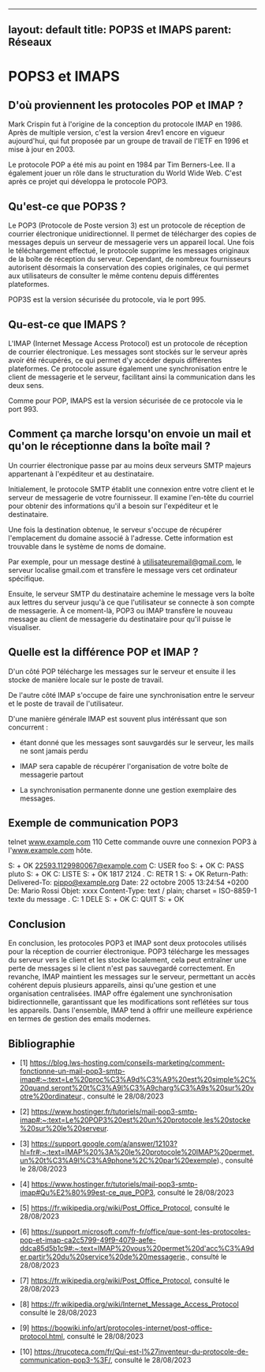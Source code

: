 
---
layout: default
title: POP3S et IMAPS
parent: Réseaux
---

# POPS3 et IMAPS

## D'où proviennent les protocoles POP et IMAP ?

Mark Crispin fut à l'origine de la conception du protocole IMAP en 1986. Après de multiple version, c'est la version 4rev1 encore en vigueur aujourd'hui, qui fut proposée par un groupe de travail de l'IETF en 1996 et mise à jour en 2003. 

Le protocole POP a été mis au point en 1984 par Tim Berners-Lee. Il a également jouer un rôle dans le structuration du World Wide Web. C'est après ce projet qui développa le protocole POP3.

## Qu'est-ce que POP3S ?

Le POP3 (Protocole de Poste version 3) est un protocole de réception de courrier électronique unidirectionnel.
Il permet de télécharger des copies de messages depuis un serveur de messagerie vers un appareil local.
Une fois le téléchargement effectué, le protocole supprime les messages originaux de la boîte de réception du serveur.
Cependant, de nombreux fournisseurs autorisent désormais la conservation des copies originales, ce qui permet aux utilisateurs de consulter le même contenu depuis différentes plateformes.

POP3S est la version sécurisée du protocole, via le port 995.

## Qu-est-ce que IMAPS ?

L'IMAP (Internet Message Access Protocol) est un protocole de réception de courrier électronique.
Les messages sont stockés sur le serveur après avoir été récupérés, ce qui permet d'y accéder depuis différentes plateformes.
Ce protocole assure également une synchronisation entre le client de messagerie et le serveur, facilitant ainsi la communication dans les deux sens.

Comme pour POP, IMAPS est la version sécurisée de ce protocole via le port 993.

## Comment ça marche lorsqu'on envoie un mail et qu'on le réceptionne dans la boîte mail ? 

Un courrier électronique passe par au moins deux serveurs SMTP majeurs appartenant à l'expéditeur et au destinataire.

Initialement, le protocole SMTP établit une connexion entre votre client et le serveur de messagerie de votre fournisseur.
Il examine l'en-tête du courriel pour obtenir des informations qu'il a besoin sur l'expéditeur et le destinataire.

Une fois la destination obtenue, le serveur s'occupe de récupérer l'emplacement du domaine associé à l'adresse. 
Cette information est trouvable dans le système de noms de domaine.

Par exemple, pour un message destiné à utilisateuremail@gmail.com, le serveur localise gmail.com et transfère le message vers cet ordinateur spécifique.

Ensuite, le serveur SMTP du destinataire achemine le message vers la boîte aux lettres du serveur jusqu'à ce que l'utilisateur se connecte à son compte de messagerie.
À ce moment-là, POP3 ou IMAP transfère le nouveau message au client de messagerie du destinataire pour qu'il puisse le visualiser.

## Quelle est la différence POP et IMAP ?

D'un côté POP télécharge les messages sur le serveur et ensuite il les stocke de manière locale sur le poste de travail.

De l'autre côté IMAP s'occupe de faire une synchronisation entre le serveur et le poste de travail de l'utilisateur.

D'une manière générale IMAP est souvent plus intéréssant que son concurrent : 
- étant donné que les messages sont sauvgardés sur le serveur, les mails ne sont jamais perdu 

- IMAP sera capable de récupérer l'organisation de votre boîte de messagerie partout 

- La synchronisation permanente donne une gestion exemplaire des messages.

## Exemple de communication POP3

telnet www.example.com 110
Cette commande ouvre une connexion POP3 à l'www.example.com hôte.

S: + OK <22593.1129980067@example.com>
C: USER foo
S: + OK
C: PASS pluto
S: + OK
C: LISTE
S: + OK
1817
2124
.
C: RETR 1
S: + OK
Return-Path: 
Delivered-To: pippo@example.org
Date: 22 octobre 2005 13:24:54 +0200
De: Mario Rossi 
Objet: xxxx
Content-Type: text / plain; charset = ISO-8859-1
texte du message
.
C: 1 DELE
S: + OK
C: QUIT
S: + OK 

## Conclusion 

En conclusion, les protocoles POP3 et IMAP sont deux protocoles utilisés pour la réception de courrier électronique.
POP3 télécharge les messages du serveur vers le client et les stocke localement, cela peut entraîner une perte de messages si le client n'est pas sauvegardé correctement.
En revanche, IMAP maintient les messages sur le serveur, permettant un accès cohérent depuis plusieurs appareils, ainsi qu'une gestion et une organisation centralisées.
IMAP offre également une synchronisation bidirectionnelle, garantissant que les modifications sont reflétées sur tous les appareils.
 Dans l'ensemble, IMAP tend à offrir une meilleure expérience en termes de gestion des emails modernes.

## Bibliographie

* [1] https://blog.lws-hosting.com/conseils-marketing/comment-fonctionne-un-mail-pop3-smtp-imap#:~:text=Le%20proc%C3%A9d%C3%A9%20est%20simple%2C%20quand,seront%20t%C3%A9l%C3%A9charg%C3%A9s%20sur%20votre%20ordinateur., consulté le 28/08/2023

* [2] https://www.hostinger.fr/tutoriels/mail-pop3-smtp-imap#:~:text=Le%20POP3%20est%20un%20protocole,les%20stocke%20sur%20le%20serveur.

* [3] https://support.google.com/a/answer/12103?hl=fr#:~:text=IMAP%20%3A%20le%20protocole%20IMAP%20permet,un%20t%C3%A9l%C3%A9phone%2C%20par%20exemple)., consulté le 28/08/2023

* [4] https://www.hostinger.fr/tutoriels/mail-pop3-smtp-imap#Qu%E2%80%99est-ce_que_POP3, consulté le 28/08/2023

* [5] https://fr.wikipedia.org/wiki/Post_Office_Protocol, consulté le 28/08/2023

* [6] https://support.microsoft.com/fr-fr/office/que-sont-les-protocoles-pop-et-imap-ca2c5799-49f9-4079-aefe-ddca85d5b1c9#:~:text=IMAP%20vous%20permet%20d'acc%C3%A9der,partir%20du%20service%20de%20messagerie., consulté le 28/08/2023

* [7] https://fr.wikipedia.org/wiki/Post_Office_Protocol, consulté le 28/08/2023

* [8] https://fr.wikipedia.org/wiki/Internet_Message_Access_Protocol consulté le 28/08/2023

* [9] https://boowiki.info/art/protocoles-internet/post-office-protocol.html, consulté le 28/08/2023

* [10] https://trucoteca.com/fr/Qui-est-l%27inventeur-du-protocole-de-communication-pop3-%3F/, consulté le 28/08/2023
